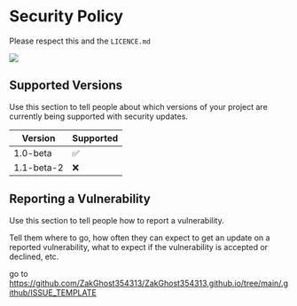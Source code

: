 # Security Policy

Please respect this and the `LICENCE.md`

[<img src="https://cdn.icon-icons.com/icons2/512/PNG/512/weblink_2_icon-icons.com_50722.png">](https://github.com/ZakGhost354313/ZakGhost354313.github.io/blob/dffa2ddd0759fad4c748e4a367fe4efcf92fb226/LICENSE)

## Supported Versions

Use this section to tell people about which versions of your project are
currently being supported with security updates.

| Version  | Supported          |
| -------- | ------------------ |
|1.0-beta  | :white_check_mark: |
|1.1-beta-2| :x:                |

## Reporting a Vulnerability

Use this section to tell people how to report a vulnerability.

Tell them where to go, how often they can expect to get an update on a
reported vulnerability, what to expect if the vulnerability is accepted or
declined, etc.


go to https://github.com/ZakGhost354313/ZakGhost354313.github.io/tree/main/.github/ISSUE_TEMPLATE

